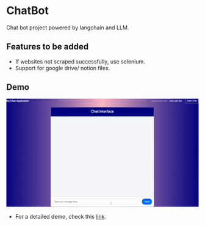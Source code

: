 # ChatBot
Chat bot project powered by langchain and LLM.

## Features to be added
- If websites not scraped successfully, use selenium.
- Support for google drive/ notion files.

## Demo

 ![chatbot-ezgif.com-video-to-gif-converter.gif](static%2Fchatbot-ezgif.com-video-to-gif-converter.gif)

- For a detailed demo, check this [link](https://loom.com/share/folder/8c30a14b97e247419fc268cc5174206c).
